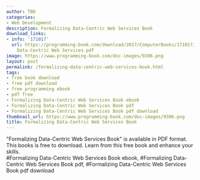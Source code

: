 ```yaml
---
author: TBD
categories:
- Web Development
description: Formalizing Data-Centric Web Services Book
download_links:
- info: '171017'
  url: https://programming-book.com/download/2017/ComputerBooks/171017/Formalizing
    Data-Centric Web Services.pdf
image: https://www.programming-book.com/doc-images/9306.png
layout: post
permalink: /formalizing-data-centric-web-services-book.html
tags:
- free book download
- free pdf download
- free programming ebook
- pdf free
- Formalizing Data-Centric Web Services Book ebook
- Formalizing Data-Centric Web Services Book pdf
- Formalizing Data-Centric Web Services Book pdf download
thumbnail_url: https://www.programming-book.com/doc-images/9306.png
title: Formalizing Data-Centric Web Services Book
---
```


 
<div class="item-desc text-justify">
  "Formalizing Data-Centric Web Services Book" is available in PDF format. This books is free to download. Learn from this free book and enhance your skills.
  <br>
  #Formalizing Data-Centric Web Services Book ebook, #Formalizing Data-Centric Web Services Book pdf, #Formalizing Data-Centric Web Services Book pdf download
</div>